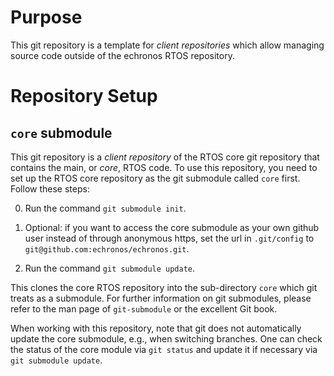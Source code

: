 # Purpose

This git repository is a template for *client repositories* which allow managing source code outside of the echronos RTOS repository.


# Repository Setup


## `core` submodule

This git repository is a *client repository* of the RTOS core git repository that contains the main, or *core*, RTOS code.
To use this repository, you need to set up the RTOS core repository as the git submodule called `core` first.
Follow these steps:

0. Run the command `git submodule init`.

0. Optional: if you want to access the core submodule as your own github user instead of through anonymous https, set the url in `.git/config` to `git@github.com:echronos/echronos.git`.

0. Run the command `git submodule update`.

This clones the core RTOS repository into the sub-directory `core` which git treats as a submodule.
For further information on git submodules, please refer to the man page of `git-submodule` or the excellent Git book.

When working with this repository, note that git does not automatically update the core submodule, e.g., when switching branches.
One can check the status of the core module via `git status` and update it if necessary via `git submodule update`.
